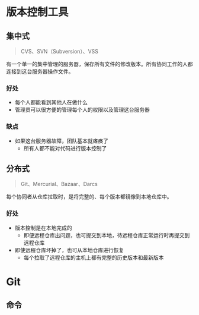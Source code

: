 # 版本控制工具

## 集中式

> CVS、SVN（Subversion）、VSS

有一个单一的集中管理的服务器，保存所有文件的修改版本。所有协同工作的人都连接到这台服务器操作文件。

### 好处

- 每个人都能看到其他人在做什么
- 管理员可以很方便的管理每个人的权限以及管理这台服务器

### 缺点

- 如果这台服务器故障，团队基本就瘫痪了
  - 所有人都不能对代码进行版本控制了

## 分布式

> Git、Mercurial、Bazaar、Darcs

每个协同者从仓库拉取时，是将完整的、每个版本都镜像到本地仓库中。

### 好处

- 版本控制是在本地完成的
  - 即便远程仓库出问题，也可提交到本地，待远程仓库正常运行时再提交到远程仓库
- 即使远程仓库坏掉了，也可从本地仓库进行恢复
  - 每个拉取了远程仓库的主机上都有完整的历史版本和最新版本



# Git

## 命令

